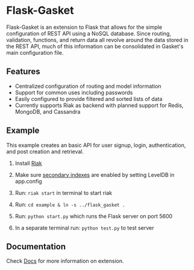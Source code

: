 Flask-Gasket
===========

Flask-Gasket is an extension to Flask that allows for the simple configuration of REST API using a NoSQL database. Since routing, validation, functions, and return data all revolve around the data stored in the REST API, much of this information can be consolidated in Gasket's main configuration file.

Features
--------

- Centralized configuration of routing and model information
- Support for common uses including passwords
- Easily configured to provide filtered and sorted lists of data
- Currently supports Riak as backend with planned support for Redis, MongoDB, and Cassandra

Example
-------

This example creates an basic API for user signup, login, authentication, and post creation and retrieval.

1) Install [Riak](http://docs.basho.com/riak/latest/tutorials/installation/)

2) Make sure [secondary indexes](http://docs.basho.com/riak/1.2.1/cookbooks/Secondary-Indexes---Configuration/) are enabled by setting LevelDB in app.config

3) Run: `riak start` in terminal to start riak

4) Run: `cd example & ln -s ../flask_gasket .`

5) Run: `python start.py` which runs the Flask server on port 5600

6) In a separate terminal run: `python test.py` to test server

Documentation
-------------

Check [Docs](https://github.com/dbunker/Flask-Gasket/blob/master/docs/index.rst) for more information on extension.
